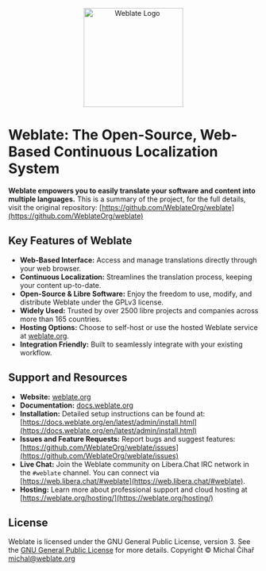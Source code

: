 <!-- Weblate Logo -->
<p align="center">
  <a href="https://weblate.org/">
    <img src="https://s.weblate.org/cdn/Logo-Darktext-borders.png" alt="Weblate Logo" width="200">
  </a>
</p>

# Weblate: The Open-Source, Web-Based Continuous Localization System

**Weblate empowers you to easily translate your software and content into multiple languages.**  This is a summary of the project, for the full details, visit the original repository: [https://github.com/WeblateOrg/weblate](https://github.com/WeblateOrg/weblate)

## Key Features of Weblate

*   **Web-Based Interface:** Access and manage translations directly through your web browser.
*   **Continuous Localization:** Streamlines the translation process, keeping your content up-to-date.
*   **Open-Source & Libre Software:**  Enjoy the freedom to use, modify, and distribute Weblate under the GPLv3 license.
*   **Widely Used:** Trusted by over 2500 libre projects and companies across more than 165 countries.
*   **Hosting Options:**  Choose to self-host or use the hosted Weblate service at [weblate.org](https://weblate.org/).
*   **Integration Friendly:** Built to seamlessly integrate with your existing workflow.

## Support and Resources

*   **Website:** [weblate.org](https://weblate.org/)
*   **Documentation:** [docs.weblate.org](https://docs.weblate.org/)
*   **Installation:** Detailed setup instructions can be found at: [https://docs.weblate.org/en/latest/admin/install.html](https://docs.weblate.org/en/latest/admin/install.html)
*   **Issues and Feature Requests:** Report bugs and suggest features: [https://github.com/WeblateOrg/weblate/issues](https://github.com/WeblateOrg/weblate/issues)
*   **Live Chat:** Join the Weblate community on Libera.Chat IRC network in the `#weblate` channel.  You can connect via [https://web.libera.chat/#weblate](https://web.libera.chat/#weblate).
*   **Hosting:** Learn more about professional support and cloud hosting at [https://weblate.org/hosting/](https://weblate.org/hosting/)

## License

Weblate is licensed under the GNU General Public License, version 3.  See the [GNU General Public License](https://www.gnu.org/licenses/gpl-3.0.html) for more details.  Copyright © Michal Čihař <michal@weblate.org>